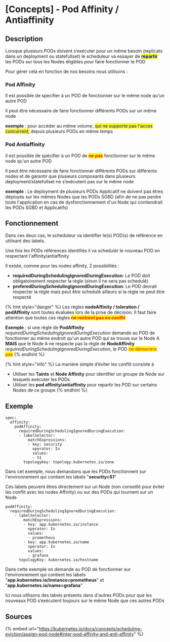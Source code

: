 # \[Concepts] - Pod Affinity / Antiaffinity

## Description

Lorsque plusieurs PODs doivent s’exécuter pour un même besoin (replicats dans un deployment ou statefullset) le scheduleur va essayer de <mark style="color:blue;">**repartir**</mark> les PODs sur tous les Nodes éligibles pour faire fonctionner le POD

Pour gérer cela en fonction de nos besoins nous utilisons :

### Pod Affinity

Il est possible de specifier à un POD de fonctionner sur le même node qu'un autre POD

Il peut être nécessaire de faire fonctionner différents PODs sur un même node&#x20;

**exemple** : pour accéder au même volume, <mark style="color:blue;">qui ne supporte pas l'acces concurrent,</mark> depuis plusieurs PODs en même temps

### Pod Antiaffinity

Il est possible de spécifier à un POD de <mark style="color:red;">**ne pas**</mark> fonctionner sur le même node qu'un autre POD

Il peut être nécessaire de faire fonctionner différents PODs sur différents nodes et de garantir que plusieurs composants dans  plusieurs deployment/statefullset ne s’exécutent pas sur le même node

**exemple** : Le deployment de plusieurs PODs Applicatif ne doivent pas êtres déployés sur les mêmes Nodes que les PODs SGBD (afin de ne pas perdre toute l'application en cas de dysfonctionnement d'un Node qui contiendrait les PODs SGBD et Applicatifs)

## Fonctionnement

Dans ces deux cas, le scheduleur va identifier le(s) POD(s) de référence en utilisant des labels.

Une fois les PODs références identifiés il va scheduler le nouveau POD en respectant l'affinity/antiaffinity

Il existe, comme pour les nodes affinity, 2 possibilités :&#x20;

* **requiredDuringSchedulingIgnoredDuringExecution**: Le POD doit obligatoirement respecter la règle (sinon il ne sera pas schedulé)
* **preferedDuringSchedulingIgnoredDuringExecution**: Le POD devrait respecter la règle mais peut être schedulé ailleurs si la règle ne peut être respecté

{% hint style="danger" %}
Les règles **nodeAffinity / toleration / podAffinity** sont toutes évaluées lors de la prise de décision. Il faut faire attention que toutes ces règles <mark style="color:red;">**ne rentrent pas en conflit**</mark>

**Exemple** : si une règle de **PodAffinity** _requiredDuringSchedulingIgnoredDuringExecution_  demande au POD de fonctionner au même endroit qu'un autre POD qui se trouve sur le Node A **MAIS** que le Node A ne respecte pas la règle de **NodeAffinity** _requiredDuringSchedulingIgnoredDuringExecution_, le POD <mark style="color:red;">ne démarrera pas</mark>
{% endhint %}

{% hint style="info" %}
La manière simple d’éviter les conflit consiste à&#x20;

* Utiliser les **Taints** et **Node Affinity** pour identifier un groupe de Node sur lesquels exécuter les PODs
* Utiliser les **pod affinity/antiaffinity** pour repartir les POD sur certains Nodes de ce groupe
{% endhint %}

## Exemple

```
spec:
  affinity:
    podAffinity:
      requiredDuringSchedulingIgnoredDuringExecution:
      - labelSelector:
          matchExpressions:
          - key: security
            operator: In
            values:
            - S1
        topologyKey: topology.kubernetes.io/zone
```

Dans cet exemple, nous demandons que les PODs fonctionnent sur l'environnement qui contient les labels "**security=S1**"

Ces labels peuvent êtres directement sur un Node (non conseillé pour éviter les conflit avec les nodes Affinity) ou sur des PODs qui tournent sur un Node

```
podAffinity:
  requiredDuringSchedulingIgnoredDuringExecution:
    - labelSelector:
        matchExpressions:
        - key: app.kubernetes.io/instance
          operator: In
          values:
          - prometheus
        - key: app.kubernetes.io/name
          operator: In
          values:
          - grafana
      topologyKey: kubernetes.io/hostname
```

Dans cette exemple on demande au POD de fonctionner sur l'environnement qui contient les labels "**app.kubernetes.io/instance=prometheus**" et "**app.kubernetes.io/name=grafana**"

Ici nous utilisons des labels présents dans d'autres PODs pour que les nouveaux POD s’exécutent toujours sur le même Node que ces autres PODs

## Sources

{% embed url="https://kubernetes.io/docs/concepts/scheduling-eviction/assign-pod-node#inter-pod-affinity-and-anti-affinity" %}
